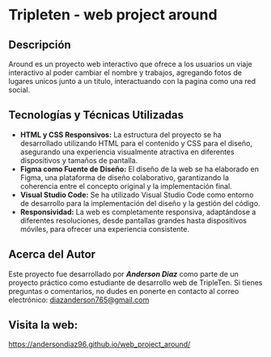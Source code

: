 # Tripleten - web project around

## Descripción

Around es un proyecto web interactivo que ofrece a los usuarios un viaje interactivo al poder cambiar el nombre y trabajos, agregando fotos de lugares unicos junto a un titulo, interactuando con la pagina como una red social.

## Tecnologías y Técnicas Utilizadas

- **HTML y CSS Responsivos:** La estructura del proyecto se ha desarrollado utilizando HTML para el contenido y CSS para el diseño, asegurando una experiencia visualmente atractiva en diferentes dispositivos y tamaños de pantalla.
- **Figma como Fuente de Diseño:** El diseño de la web se ha elaborado en Figma, una plataforma de diseño colaborativo, garantizando la coherencia entre el concepto original y la implementación final.
- **Visual Studio Code:** Se ha utilizado Visual Studio Code como entorno de desarrollo para la implementación del diseño y la gestión del código.
- **Responsividad:** La web es completamente responsiva, adaptándose a diferentes resoluciones, desde pantallas grandes hasta dispositivos móviles, para ofrecer una experiencia consistente.

## Acerca del Autor

Este proyecto fue desarrollado por **_Anderson Diaz_** como parte de un proyecto práctico como estudiante de desarrollo web de TripleTen. Si tienes preguntas o comentarios, no dudes en ponerte en contacto al correo electrónico: diazanderson765@gmail.com

## Visita la web:

https://andersondiaz96.github.io/web_project_around/
